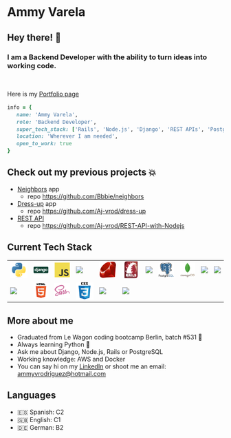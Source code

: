 # Ammy Varela
## Hey there! 👋
<h3>I am a Backend Developer with the ability to turn ideas into working code.</h3>
</br>

Here is my [Portfolio page](https://ammyvareladev.glitch.me)

```ruby
info = {
   name: 'Ammy Varela',
   role: 'Backend Developer',
   super_tech_stack: ['Rails', 'Node.js', 'Django', 'REST APIs', 'PostgreSQL', 'TDD'],
   location: 'Wherever I am needed',
   open_to_work: true
}
```

## Check out my previous projects 💥
* [Neighbors](https://www.neighbors-app.fun/) app
  - repo https://github.com/Bbbie/neighbors
* [Dress-up](https://dress-me-app.herokuapp.com/) app
  - repo https://github.com/Aj-vrod/dress-up
* [REST API](https://office-booking-api.herokuapp.com/)
  - repo https://github.com/Aj-vrod/REST-API-with-Nodejs

## Current Tech Stack
<table>
   <tr>
     <td><img src="https://raw.githubusercontent.com/devicons/devicon/master/icons/python/python-original.svg" width="50px"></td>
     <td><img src="https://raw.githubusercontent.com/devicons/devicon/master/icons/django/django-original.svg" width="50px"></td>
     <td><img src="https://raw.githubusercontent.com/devicons/devicon/master/icons/javascript/javascript-original.svg" width="50px"></td>
     <td><img src="https://www.surrealcms.com/uploads/nodejs-logo.png" width="50px"></td>
     <td><img src="https://raw.githubusercontent.com/devicons/devicon/master/icons/ruby/ruby-original.svg" width="50px"></td>
     <td><img src="https://raw.githubusercontent.com/devicons/devicon/master/icons/rails/rails-original-wordmark.svg" width="50px"></td>
     <td><img src="https://i2.wp.com/enekodelatorre.com/wp-content/uploads/2016/10/express-fondo-2.png?resize=800%2C516&ssl=1" width="50px"></td>
     <td><img src="https://raw.githubusercontent.com/devicons/devicon/master/icons/postgresql/postgresql-original-wordmark.svg" width="50px"></td>
     <td><img src="https://raw.githubusercontent.com/devicons/devicon/master/icons/mongodb/mongodb-original-wordmark.svg" width="50px"></td>
     <td><img src="https://www.vectorlogo.zone/logos/jestjsio/jestjsio-icon.svg" width="50px"></td>
     <td><img src="https://www.vectorlogo.zone/logos/getpostman/getpostman-icon.svg" width="50px"></td>
   </tr>
   <tr>
     <td><img src="https://www.vectorlogo.zone/logos/sqlite/sqlite-icon.svg" width="50px"></td>
     <td><img src="https://raw.githubusercontent.com/devicons/devicon/master/icons/html5/html5-original-wordmark.svg" width="50px"></td>
     <td><img src="https://raw.githubusercontent.com/devicons/devicon/master/icons/sass/sass-original.svg" width="50px"></td>
     <td><img src="https://raw.githubusercontent.com/devicons/devicon/master/icons/css3/css3-original-wordmark.svg" width="50px"></td>
     <td><img src="https://www.vectorlogo.zone/logos/heroku/heroku-icon.svg" width="50px"></td>
     <td><img src="https://www.vectorlogo.zone/logos/git-scm/git-scm-icon.svg" width="50px"></td>
   </tr>
</table>

## More about me
* Graduated from Le Wagon coding bootcamp Berlin, batch #531 💪
* Always learning Python 🤯
* Ask me about Django, Node.js, Rails or PostgreSQL
* Working knowledge: AWS and Docker
* You can say hi on my [LinkedIn](https://www.linkedin.com/in/ammy-varela-rodriguez/) or shoot me an email: ammyvrodriguez@hotmail.com

## Languages
* 🇪🇸 Spanish: C2
* 🇬🇧 English: C1
* 🇩🇪 German: B2
